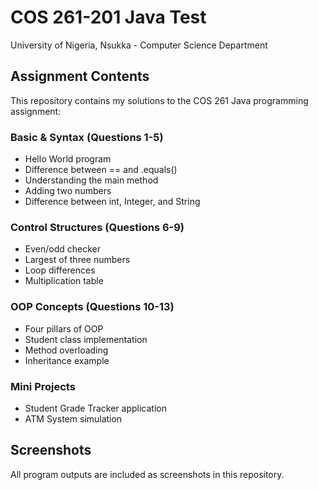# COS 261-201 Java Test
University of Nigeria, Nsukka - Computer Science Department

## Assignment Contents
This repository contains my solutions to the COS 261 Java programming assignment:

### Basic & Syntax (Questions 1-5)
- Hello World program
- Difference between == and .equals()
- Understanding the main method
- Adding two numbers
- Difference between int, Integer, and String

### Control Structures (Questions 6-9)
- Even/odd checker
- Largest of three numbers
- Loop differences
- Multiplication table

### OOP Concepts (Questions 10-13)
- Four pillars of OOP
- Student class implementation
- Method overloading
- Inheritance example

### Mini Projects
- Student Grade Tracker application
- ATM System simulation

## Screenshots
All program outputs are included as screenshots in this repository.
